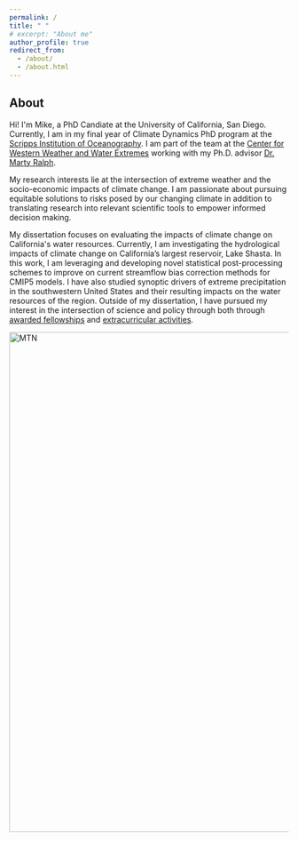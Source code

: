 ```yaml
---
permalink: /
title: " "
# excerpt: "About me"
author_profile: true
redirect_from: 
  - /about/
  - /about.html
---
```


## About
Hi! I'm Mike, a PhD Candiate at the University of California, San Diego. Currently, I am in my final year of Climate Dynamics PhD program at the [Scripps Institution of Oceanography](https://scripps.ucsd.edu/). I am part of the team at the [Center for Western Weather and Water Extremes](https://cw3e.ucsd.edu/) working with my Ph.D. advisor [Dr. Marty Ralph](https://mralph.scrippsprofiles.ucsd.edu/). 

My research interests lie at the intersection of extreme weather and the socio-economic impacts
of climate change. I am passionate about pursuing equitable solutions to risks posed by our changing climate in addition to  translating research into relevant scientific tools to empower informed decision making.

My dissertation focuses on evaluating the impacts of climate change on California's water resources. Currently, I am investigating the hydrological impacts of climate change on California’s largest reservoir, Lake Shasta. In this work, I am leveraging and developing novel statistical post-processing schemes to improve on current streamflow bias
correction methods for CMIP5 models. I have also studied synoptic drivers of extreme precipitation in the southwestern United States and their resulting impacts on the water resources of the region. Outside of my dissertation, I have pursued my interest in the intersection of science and policy through both through [awarded fellowships](https://gps.ucsd.edu/news-events/news/science-policy-fellows-use-research-to-help-shape-well-informed-policy-options.html) and [extracurricular activities](https://sioscipol.sioword.ucsd.edu/). 


<img src="http://mdsierks.github.io/images/mountain_range.png" alt="MTN" width="900"/>
